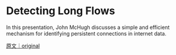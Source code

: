 
# Detecting Long Flows

In this presentation, John McHugh discusses a simple and efficient mechanism for identifying persistent connections in internet data.

[原文｜original](https://insights.sei.cmu.edu/library/detecting-long-flows/)
        